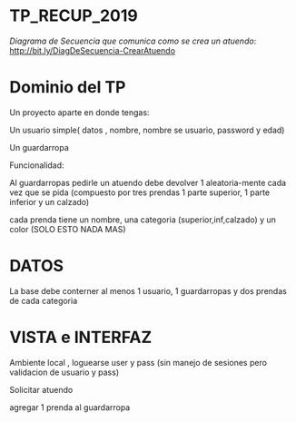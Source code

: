 # TP_RECUP_2019

*Diagrama de Secuencia que comunica como se crea un atuendo*: http://bit.ly/DiagDeSecuencia-CrearAtuendo

# Dominio del TP

Un proyecto aparte  en donde tengas:

Un usuario simple( datos , nombre, nombre se usuario, password y edad)

Un guardarropa 

Funcionalidad:

Al guardarropas pedirle un atuendo debe  devolver 1 aleatoria-mente cada vez que se pida (compuesto por tres prendas 1 parte superior, 1 parte inferior y un calzado)

cada prenda tiene un nombre, una categoria (superior,inf,calzado) y un color (SOLO ESTO NADA MAS)

# DATOS
La base debe conterner al menos 1 usuario, 1 guardarropas y dos prendas de cada categoria
# VISTA e INTERFAZ

Ambiente local , loguearse user y pass  (sin manejo de sesiones pero validacion de usuario y pass)

Solicitar atuendo

agregar 1 prenda al guardarropa
